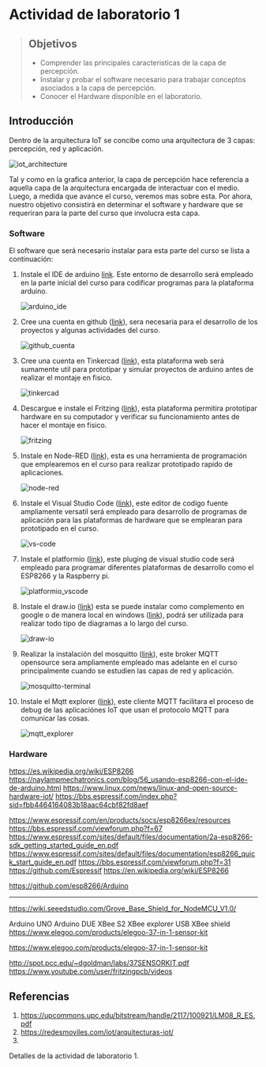 # Actividad de laboratorio 1

> ## Objetivos
> * Comprender las principales caracteristicas de la capa de percepción.
> * Instalar y probar el software necesario para trabajar conceptos asociados a la capa de percepción.
> * Conocer el Hardware disponible en el laboratorio.

## Introducción

Dentro de la arquitectura IoT se concibe como una arquitectura de 3 capas: percepción, red y aplicación. 

![iot_architecture](iot-layers.png)

Tal y como en la grafica anterior, la capa de percepción hace referencia a aquella capa de la arquitectura encargada de interactuar con el medio. Luego, a medida que avance el curso, veremos mas sobre esta. Por ahora, nuestro objetivo consistirá en determinar el software y hardware que se requeriran para la parte del curso que involucra esta capa.  

### Software


El software que será necesario instalar para esta parte del curso se lista a continuación:
 
1. Instale el IDE de arduino [link](https://www.arduino.cc/en/software). Este entorno de desarrollo será empleado en la parte inicial del curso para codificar programas para la plataforma arduino.
   
    ![arduino_ide](arduino_ide.png)
   
2. Cree una cuenta en github ([link](https://github.com/)), sera necesaria para el desarrollo de los proyectos y algunas actividades del curso.

    ![github_cuenta](github_cuenta.png)

3. Cree una cuenta en Tinkercad ([link](https://www.tinkercad.com/)), esta plataforma web será sumamente util para prototipar y simular proyectos de arduino antes de realizar el montaje en fisico.
   
   ![tinkercad](tinkercad.png)

4. Descargue e instale el Fritzing ([link](https://fritzing.org/)), esta plataforma permitira prototipar hardware en su computador y verificar su funcionamiento antes de hacer el montaje en fisico.
   
   ![fritzing](fritzing.jpg)

5. Instale en Node-RED ([link](https://nodered.org/)), esta es una herramienta de programación que emplearemos en el curso para realizar prototipado rapido de aplicaciones.
   
    ![node-red](node-red.png)
   
6. Instale el Visual Studio Code ([link](https://nodered.org/)), este editor de codigo fuente ampliamente versatil será empleado para desarrollo de programas de aplicación para las plataformas de hardware que se emplearan para prototipado en el curso.
    
    ![vs-code](vs-code.png)

7. Instale el platformio ([link](https://platformio.org/)), este pluging de visual studio code será empleado para programar diferentes plataformas de desarrollo como el ESP8266 y la Raspberry pi.
   
   ![platformio_vscode](platformio_vscode.png)

8. Instale el draw.io ([link](https://chrome.google.com/webstore/detail/diagramsnet-desktop/pebppomjfocnoigkeepgbmcifnnlndla?hl=en-GB)) esta se puede instalar como complemento en google o de manera local en windows ([link](https://www.microsoft.com/en-us/p/drawio-diagrams/9mvvszk43qqw?activetab=pivot:overviewtab)), podrá ser utilizada para realizar todo tipo de diagramas a lo largo del curso.
   

   ![draw-io](draw-io.jpg)

9.  Realizar la instalación del mosquitto ([link](https://mosquitto.org/)), este broker MQTT opensource sera ampliamente empleado mas adelante en el curso principalmente cuando se estudien las capas de red y aplicación.

    ![mosquitto-terminal](mosquitto-terminal.png)
   
10. Instale el Mqtt explorer ([link](http://mqtt-explorer.com/)), este cliente MQTT facilitara el proceso de debug de las aplicaciónes IoT que usan el protocolo MQTT para comunicar las cosas.

    ![mqtt_explorer](mqtt_explorer.png)
      

### Hardware

https://es.wikipedia.org/wiki/ESP8266
https://naylampmechatronics.com/blog/56_usando-esp8266-con-el-ide-de-arduino.html
https://www.linux.com/news/linux-and-open-source-hardware-iot/
https://bbs.espressif.com/index.php?sid=fbb4464164083b18aac64cbf82fd8aef

https://www.espressif.com/en/products/socs/esp8266ex/resources
https://bbs.espressif.com/viewforum.php?f=67
https://www.espressif.com/sites/default/files/documentation/2a-esp8266-sdk_getting_started_guide_en.pdf
https://www.espressif.com/sites/default/files/documentation/esp8266_quick_start_guide_en.pdf
https://bbs.espressif.com/viewforum.php?f=31
https://github.com/Espressif
https://en.wikipedia.org/wiki/ESP8266

https://github.com/esp8266/Arduino


---

https://wiki.seeedstudio.com/Grove_Base_Shield_for_NodeMCU_V1.0/

Arduino UNO
Arduino DUE
XBee S2
XBee explorer USB
XBee shield
https://www.elegoo.com/products/elegoo-37-in-1-sensor-kit

https://www.elegoo.com/products/elegoo-37-in-1-sensor-kit

http://spot.pcc.edu/~dgoldman/labs/37SENSORKIT.pdf
https://www.youtube.com/user/fritzingpcb/videos



## Referencias

1. https://upcommons.upc.edu/bitstream/handle/2117/100921/LM08_R_ES.pdf
2. https://redesmoviles.com/iot/arquitecturas-iot/
3. 

Detalles de la actividad de laboratorio 1.
